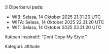 ⏰ Diperbarui pada:
- WIB: Selasa, 14 Oktober 2025 21.31.20 UTC
- WITA: Selasa, 14 Oktober 2025 22.31.20 UTC
- WIT: Selasa, 14 Oktober 2025 23.31.20 UTC

Kutipan Inspiratif:
"Dont Copy My Style."


Kategori: attitude

